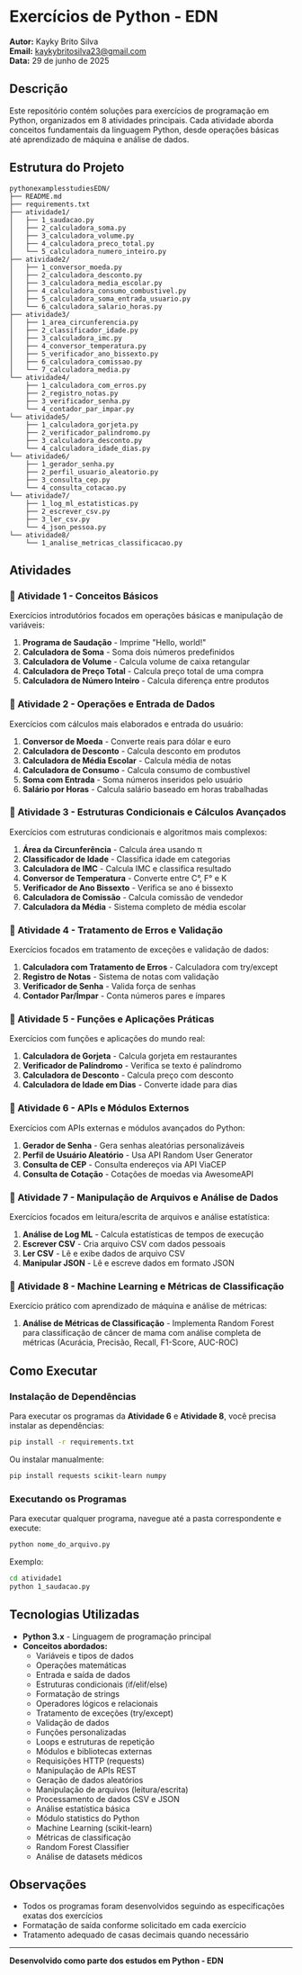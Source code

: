 # Exercícios de Python - EDN

**Autor:** Kayky Brito Silva  
**Email:** kaykybritosilva23@gmail.com  
**Data:** 29 de junho de 2025

## Descrição

Este repositório contém soluções para exercícios de programação em Python, organizados em 8 atividades principais. Cada atividade aborda conceitos fundamentais da linguagem Python, desde operações básicas até aprendizado de máquina e análise de dados.

## Estrutura do Projeto

```
pythonexamplesstudiesEDN/
├── README.md
├── requirements.txt
├── atividade1/
│   ├── 1_saudacao.py
│   ├── 2_calculadora_soma.py
│   ├── 3_calculadora_volume.py
│   ├── 4_calculadora_preco_total.py
│   └── 5_calculadora_numero_inteiro.py
├── atividade2/
│   ├── 1_conversor_moeda.py
│   ├── 2_calculadora_desconto.py
│   ├── 3_calculadora_media_escolar.py
│   ├── 4_calculadora_consumo_combustivel.py
│   ├── 5_calculadora_soma_entrada_usuario.py
│   └── 6_calculadora_salario_horas.py
├── atividade3/
│   ├── 1_area_circunferencia.py
│   ├── 2_classificador_idade.py
│   ├── 3_calculadora_imc.py
│   ├── 4_conversor_temperatura.py
│   ├── 5_verificador_ano_bissexto.py
│   ├── 6_calculadora_comissao.py
│   └── 7_calculadora_media.py
└── atividade4/
    ├── 1_calculadora_com_erros.py
    ├── 2_registro_notas.py
    ├── 3_verificador_senha.py
    └── 4_contador_par_impar.py
└── atividade5/
    ├── 1_calculadora_gorjeta.py
    ├── 2_verificador_palindromo.py
    ├── 3_calculadora_desconto.py
    └── 4_calculadora_idade_dias.py
└── atividade6/
    ├── 1_gerador_senha.py
    ├── 2_perfil_usuario_aleatorio.py
    ├── 3_consulta_cep.py
    └── 4_consulta_cotacao.py
└── atividade7/
    ├── 1_log_ml_estatisticas.py
    ├── 2_escrever_csv.py
    ├── 3_ler_csv.py
    └── 4_json_pessoa.py
└── atividade8/
    └── 1_analise_metricas_classificacao.py
```

## Atividades

### 📁 Atividade 1 - Conceitos Básicos
Exercícios introdutórios focados em operações básicas e manipulação de variáveis:

1. **Programa de Saudação** - Imprime "Hello, world!"
2. **Calculadora de Soma** - Soma dois números predefinidos
3. **Calculadora de Volume** - Calcula volume de caixa retangular
4. **Calculadora de Preço Total** - Calcula preço total de uma compra
5. **Calculadora de Número Inteiro** - Calcula diferença entre produtos

### 📁 Atividade 2 - Operações e Entrada de Dados
Exercícios com cálculos mais elaborados e entrada do usuário:

1. **Conversor de Moeda** - Converte reais para dólar e euro
2. **Calculadora de Desconto** - Calcula desconto em produtos
3. **Calculadora de Média Escolar** - Calcula média de notas
4. **Calculadora de Consumo** - Calcula consumo de combustível
5. **Soma com Entrada** - Soma números inseridos pelo usuário
6. **Salário por Horas** - Calcula salário baseado em horas trabalhadas

### 📁 Atividade 3 - Estruturas Condicionais e Cálculos Avançados
Exercícios com estruturas condicionais e algoritmos mais complexos:

1. **Área da Circunferência** - Calcula área usando π
2. **Classificador de Idade** - Classifica idade em categorias
3. **Calculadora de IMC** - Calcula IMC e classifica resultado
4. **Conversor de Temperatura** - Converte entre C°, F° e K
5. **Verificador de Ano Bissexto** - Verifica se ano é bissexto
6. **Calculadora de Comissão** - Calcula comissão de vendedor
7. **Calculadora da Média** - Sistema completo de média escolar

### 📁 Atividade 4 - Tratamento de Erros e Validação
Exercícios focados em tratamento de exceções e validação de dados:

1. **Calculadora com Tratamento de Erros** - Calculadora com try/except
2. **Registro de Notas** - Sistema de notas com validação
3. **Verificador de Senha** - Valida força de senhas
4. **Contador Par/Ímpar** - Conta números pares e ímpares

### 📁 Atividade 5 - Funções e Aplicações Práticas
Exercícios com funções e aplicações do mundo real:

1. **Calculadora de Gorjeta** - Calcula gorjeta em restaurantes
2. **Verificador de Palíndromo** - Verifica se texto é palíndromo
3. **Calculadora de Desconto** - Calcula preço com desconto
4. **Calculadora de Idade em Dias** - Converte idade para dias

### 📁 Atividade 6 - APIs e Módulos Externos
Exercícios com APIs externas e módulos avançados do Python:

1. **Gerador de Senha** - Gera senhas aleatórias personalizáveis
2. **Perfil de Usuário Aleatório** - Usa API Random User Generator
3. **Consulta de CEP** - Consulta endereços via API ViaCEP
4. **Consulta de Cotação** - Cotações de moedas via AwesomeAPI

### 📁 Atividade 7 - Manipulação de Arquivos e Análise de Dados
Exercícios focados em leitura/escrita de arquivos e análise estatística:

1. **Análise de Log ML** - Calcula estatísticas de tempos de execução
2. **Escrever CSV** - Cria arquivo CSV com dados pessoais
3. **Ler CSV** - Lê e exibe dados de arquivo CSV
4. **Manipular JSON** - Lê e escreve dados em formato JSON

### 📁 Atividade 8 - Machine Learning e Métricas de Classificação
Exercício prático com aprendizado de máquina e análise de métricas:

1. **Análise de Métricas de Classificação** - Implementa Random Forest para classificação de câncer de mama com análise completa de métricas (Acurácia, Precisão, Recall, F1-Score, AUC-ROC)

## Como Executar

### Instalação de Dependências

Para executar os programas da **Atividade 6** e **Atividade 8**, você precisa instalar as dependências:

```bash
pip install -r requirements.txt
```

Ou instalar manualmente:
```bash
pip install requests scikit-learn numpy
```

### Executando os Programas

Para executar qualquer programa, navegue até a pasta correspondente e execute:

```bash
python nome_do_arquivo.py
```

Exemplo:
```bash
cd atividade1
python 1_saudacao.py
```

## Tecnologias Utilizadas

- **Python 3.x** - Linguagem de programação principal
- **Conceitos abordados:**
  - Variáveis e tipos de dados
  - Operações matemáticas
  - Entrada e saída de dados
  - Estruturas condicionais (if/elif/else)
  - Formatação de strings
  - Operadores lógicos e relacionais
  - Tratamento de exceções (try/except)
  - Validação de dados
  - Funções personalizadas
  - Loops e estruturas de repetição
  - Módulos e bibliotecas externas
  - Requisições HTTP (requests)
  - Manipulação de APIs REST
  - Geração de dados aleatórios
  - Manipulação de arquivos (leitura/escrita)
  - Processamento de dados CSV e JSON
  - Análise estatística básica
  - Módulo statistics do Python
  - Machine Learning (scikit-learn)
  - Métricas de classificação
  - Random Forest Classifier
  - Análise de datasets médicos

## Observações

- Todos os programas foram desenvolvidos seguindo as especificações exatas dos exercícios
- Formatação de saída conforme solicitado em cada exercício
- Tratamento adequado de casas decimais quando necessário

---

**Desenvolvido como parte dos estudos em Python - EDN**